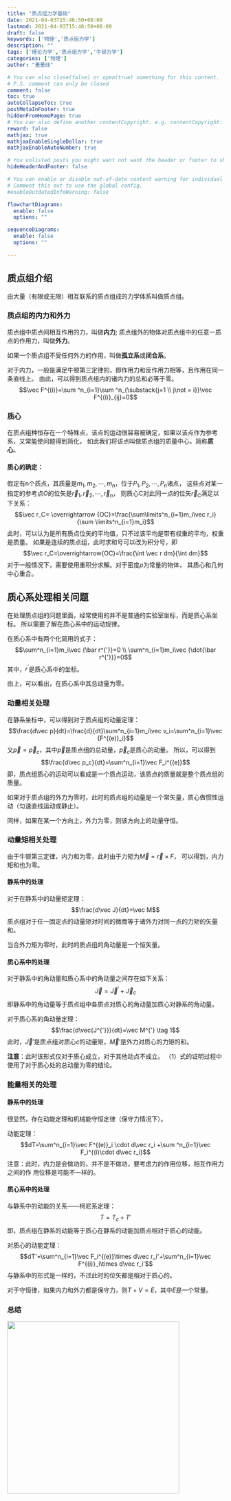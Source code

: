 ```yaml
---
title: "质点组力学基础"
date: 2021-04-03T15:46:50+08:00
lastmod: 2021-04-03T15:46:50+08:00
draft: false
keywords: ['物理','质点组力学']
description: ""
tags: ['理论力学','质点组力学','牛顿力学']
categories: ['物理']
author: "墨墨线"

# You can also close(false) or open(true) something for this content.
# P.S. comment can only be closed
comment: false
toc: true
autoCollapseToc: true
postMetaInFooter: true
hiddenFromHomePage: true
# You can also define another contentCopyright. e.g. contentCopyright: "This is another copyright."
reward: false
mathjax: true
mathjaxEnableSingleDollar: true
mathjaxEnableAutoNumber: true

# You unlisted posts you might want not want the header or footer to show
hideHeaderAndFooter: false

# You can enable or disable out-of-date content warning for individual post.
# Comment this out to use the global config.
#enableOutdatedInfoWarning: false

flowchartDiagrams:
  enable: false
  options: ""

sequenceDiagrams: 
  enable: false
  options: ""

---
```



## 质点组介绍
由大量（有限或无限）相互联系的质点组成的力学体系叫做质点组。

### 质点组的内力和外力
质点组中质点间相互作用的力，叫做**内力**;
质点组外的物体对质点组中的任意一质点的作用力，叫做**外力**。

如果一个质点组不受任何外力的作用，叫做**孤立系**或**闭合系**。

对于内力，一般是满足牛顿第三定律的，即作用力和反作用力相等，且作用在同一条直线上。
由此，可以得到质点组内的诸内力的总和必等于零。
$$\vec F^{(i)}=\sum ^n_{i=1}\sum ^n_{\substack{j=1 \\ j\not = i}}\vec F^{(i)}_{ij}=0$$

### 质心
在质点组种恒存在一个特殊点，该点的运动很容易被确定，如果以该点作为参考系，又常能使问题得到简化，
如此我们将该点叫做质点组的质量中心，简称**质心**。


#### 质心的确定：
假定有n个质点，其质量是$m_1,m_2,\cdots,m_n$，位于$P_1,P_2,\cdots,P_n$诸点，
这些点对某一指定的参考点$O$的位矢是$\vec r_1,\vec r_2,\cdots,\vec r_n$，
则质心C对此同一点的位矢$\vec r_C$满足以下关系：
$$\vec r_C= \overrightarrow {OC}=\frac{\sum\limits^n_{i=1}m_i\vec r_i}{\sum \limits^n_{i=1}m_i}$$
此时，可以认为是所有质点位矢的平均值，只不过该平均是带有权重的平均，权重是质量。
如果是连续的质点组，此时求和号可以改为积分号，即
$$\vec r_C=\overrightarrow{OC}=\frac{\int \vec r dm}{\int dm}$$
对于一般情况下，需要使用重积分求解。对于密度$\rho$为常量的物体，
其质心和几何中心重合。

## 质心系处理相关问题
在处理质点组的问题里面，经常使用的并不是普通的实验室坐标，而是质心系坐标。
所以需要了解在质心系中的运动规律。

在质心系中有两个化简用的式子：
$$\sum^n_{i=1}m_i\vec {\bar r^{'}}=0 \\
\sum^n_{i=1}m_i\vec {\dot{\bar r^{'}}}=0$$
其中，$r^{'}$是质心系中的坐标。

由上，可以看出，在质心系中其总动量为零。

### 动量相关处理
在静系坐标中，可以得到对于质点组的动量定理：
$$\frac{d\vec p}{dt}=\frac{d}{dt}\sum^n_{i=1}m_i\vec v_i=\sum^n_{i=1}\vec {F^{(e)}_i}$$
又$\vec p=\vec p_c$，其中$\vec p$是质点组的总动量，$\vec p_c$是质心的动量。
所以，可以得到
$$\frac{d\vec p_c}{dt}=\sum^n_{i=1}\vec F_i^{(e)}$$
即，质点组质心的运动可以看成是一个质点运动，该质点的质量就是整个质点组的质量。

如果对于质点组的外力为零时，此时的质点组的动量是一个常矢量，质心做惯性运动（匀速直线运动或静止）。

同样，如果在某一个方向上，外力为零，则该方向上的动量守恒。

### 动量矩相关处理
由于牛顿第三定律，内力和为零，此时由于力矩为$\vec M=\vec r\times F$，
可以得到，内力矩和也为零。

#### 静系中的处理
对于在静系中的动量矩定理：
$$\frac{d\vec J}{dt}=\vec M$$
质点组对于任一固定点的动量矩对时间的微商等于诸外力对同一点的力矩的矢量和。

当合外力矩为零时，此时的质点组的角动量是一个恒矢量。

#### 质心系中的处理
对于静系中的角动量和质心系中的角动量之间存在如下关系：
$$\vec J=\vec J^{'}+\vec J_c$$
即静系中的角动量等于质点组中各质点对质心的角动量加质心对静系的角动量。

对于质心系的角动量定理：
$$\frac{d\vec{J^{'}}}{dt}=\vec M^{'} \tag 1$$
此时，$\vec J'$是质点组对质心$c$的动量矩，$\vec M'$是外力对质心的力矩的和。

**注意**：此时该形式仅对于质心成立，对于其他动点不成立。
（1）式的证明过程中使用了对于质心处的总动量为零的结论。


### 能量相关的处理

#### 静系中的处理
很显然，存在动能定理和机械能守恒定律（保守力情况下）。

动能定理：
$$dT=\sum^n_{i=1}\vec F^{(e)}_i \cdot d\vec r_i +\sum ^n_{i=1}\vec F_i^{(i)\cdot d\vec r_i}$$
注意：此时，内力是会做功的，并不是不做功，要考虑力的作用位移，相互作用力之间的作
用位移是可能不一样的。

#### 质心系中的处理 
与静系中的动能的关系——柯尼系定理：
$$T=T_c+T'$$
即，质点组在静系的动能等于质心在静系的动能加质点相对于质心的动能。

对质心的动能定理：
$$dT'=\sum^n_{i=1}\vec F_i^{(e)}\times d\vec r_i'+\sum^n_{i=1}\vec
F^{(i)}_i\times d\vec r_i'$$
与静系中的形式是一样的，不过此时的位矢都是相对于质心的。

对于守恒律，如果内力和外力都是保守力，则$T+V=E$，其中$E$是一个常量。

### 总结
<img src="https://link.jscdn.cn/sharepoint/aHR0cHM6Ly9jdW10ZWR1Y24tbXkuc2hhcmVwb2ludC5jb20vOmk6L2cvcGVyc29uYWwvbGl1d2VpMDkyMl9jdW10X2VkdV9jbi9FZldFaC1JMVA5eEprY1BXR19vZ3RZY0JLWmJKNEJ0Y0JYMWxTRjBSYlZSRXJRP2U9NDNEMkts.jpg" width='400'>

